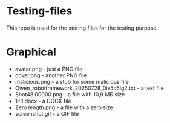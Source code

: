 # Testing-files
This repo is used for the storing files for the testing purpose.

# Graphical
- avatar.png - just a PNG file
- cover.png - another PNG file
- malicious.png - a stub for some malicious file
- Qwen_robotframework_20250728_0ix5o5ig2.txt - a text file
- Shot48.00000.png - a file with 10,9 МБ size
- 1+1.docx - a DOCX file
- Zero length.png - a file with a zero size
- screenshot.gif - a GIF file

